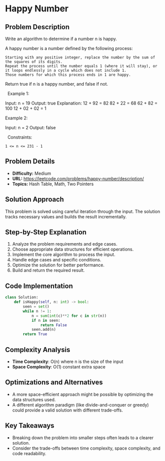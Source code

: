 # Happy Number

## Problem Description

Write an algorithm to determine if a number n is happy.

A happy number is a number defined by the following process:


	Starting with any positive integer, replace the number by the sum of the squares of its digits.
	Repeat the process until the number equals 1 (where it will stay), or it loops endlessly in a cycle which does not include 1.
	Those numbers for which this process ends in 1 are happy.


Return true if n is a happy number, and false if not.

 
Example 1:


Input: n = 19
Output: true
Explanation:
12 + 92 = 82
82 + 22 = 68
62 + 82 = 100
12 + 02 + 02 = 1


Example 2:


Input: n = 2
Output: false


 
Constraints:


	1 <= n <= 231 - 1

## Problem Details

- **Difficulty:** Medium
- **URL:** https://leetcode.com/problems/happy-number/description/
- **Topics:** Hash Table, Math, Two Pointers

## Solution Approach

This problem is solved using careful iteration through the input. The solution tracks necessary values and builds the result incrementally.

## Step-by-Step Explanation

1. Analyze the problem requirements and edge cases.
2. Choose appropriate data structures for efficient operations.
3. Implement the core algorithm to process the input.
4. Handle edge cases and specific conditions.
5. Optimize the solution for better performance.
6. Build and return the required result.

## Code Implementation

```python
class Solution:
    def isHappy(self, n: int) -> bool:
        seen = set()
        while n != 1:
            n = sum(int(c)**2 for c in str(n))
            if n in seen:
                return False
            seen.add(n)
        return True
```

## Complexity Analysis

- **Time Complexity**: O(n) where n is the size of the input
- **Space Complexity**: O(1) constant extra space

## Optimizations and Alternatives

- A more space-efficient approach might be possible by optimizing the data structures used.
- A different algorithm paradigm (like divide-and-conquer or greedy) could provide a valid solution with different trade-offs.


## Key Takeaways

- Breaking down the problem into smaller steps often leads to a clearer solution.
- Consider the trade-offs between time complexity, space complexity, and code readability.

